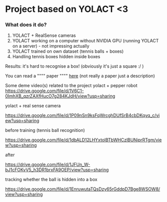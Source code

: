 # Project based on YOLACT <3

### What does it do?

1) YOLACT + RealSense cameras
2) YOLACT working on a computer without NVIDIA GPU (running YOLACT on a server) - not impressing actually
3) YOLACT trained on own dataset (tennis balls + boxes)
4) Handling tennis boxes hidden inside boxes

Results: it's hard to recognise a box! (obviously it's just a square :/ )

You can read a """" paper """" [here](https://github.com/ostapana/project_dtu/blob/main/dtu_project.pdf) (not really a paper just a description)

Some deme video(s) related to the project
yolact + pepper robot
https://drive.google.com/file/d/1V6C1-0ImhXB_qzrZAXfHucO7g284KJdH/view?usp=sharing

yolact + real sense camera

https://drive.google.com/file/d/1P09nSn9ksFqWrcghDUfSrB4cbDKqyq_c/view?usp=sharing

before training (tennis ball recognition)

https://drive.google.com/file/d/1dbALD12LHYxtolBTbWHCzlBUNiprRTgm/view?usp=sharing

after

https://drive.google.com/file/d/1JFUn_W-bJ1cFOKvV5_h3DR1brxFA9OEP/view?usp=sharing

tracking whether the ball is hidden into a box

https://drive.google.com/file/d/1EnruwutaTQsDzy65rGddpD7Bge8WSOW8/view?usp=sharing
